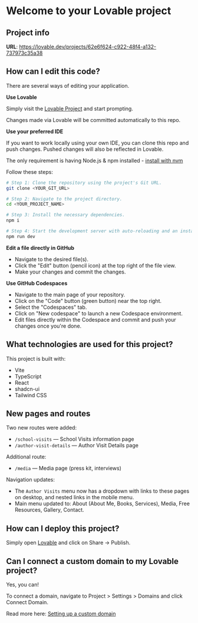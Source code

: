 # Welcome to your Lovable project

## Project info

**URL**: https://lovable.dev/projects/62e6f624-c922-48f4-a132-737973c35a38

## How can I edit this code?

There are several ways of editing your application.

**Use Lovable**

Simply visit the [Lovable Project](https://lovable.dev/projects/62e6f624-c922-48f4-a132-737973c35a38) and start prompting.

Changes made via Lovable will be committed automatically to this repo.

**Use your preferred IDE**

If you want to work locally using your own IDE, you can clone this repo and push changes. Pushed changes will also be reflected in Lovable.

The only requirement is having Node.js & npm installed - [install with nvm](https://github.com/nvm-sh/nvm#installing-and-updating)

Follow these steps:

```sh
# Step 1: Clone the repository using the project's Git URL.
git clone <YOUR_GIT_URL>

# Step 2: Navigate to the project directory.
cd <YOUR_PROJECT_NAME>

# Step 3: Install the necessary dependencies.
npm i

# Step 4: Start the development server with auto-reloading and an instant preview.
npm run dev
```

**Edit a file directly in GitHub**

- Navigate to the desired file(s).
- Click the "Edit" button (pencil icon) at the top right of the file view.
- Make your changes and commit the changes.

**Use GitHub Codespaces**

- Navigate to the main page of your repository.
- Click on the "Code" button (green button) near the top right.
- Select the "Codespaces" tab.
- Click on "New codespace" to launch a new Codespace environment.
- Edit files directly within the Codespace and commit and push your changes once you're done.

## What technologies are used for this project?

This project is built with:

- Vite
- TypeScript
- React
- shadcn-ui
- Tailwind CSS

## New pages and routes

Two new routes were added:

- `/school-visits` — School Visits information page
- `/author-visit-details` — Author Visit Details page

Additional route:

- `/media` — Media page (press kit, interviews)

Navigation updates:

- The `Author Visits` menu now has a dropdown with links to these pages on desktop, and nested links in the mobile menu.
- Main menu updated to: About (About Me, Books, Services), Media, Free Resources, Gallery, Contact.

## How can I deploy this project?

Simply open [Lovable](https://lovable.dev/projects/62e6f624-c922-48f4-a132-737973c35a38) and click on Share -> Publish.

## Can I connect a custom domain to my Lovable project?

Yes, you can!

To connect a domain, navigate to Project > Settings > Domains and click Connect Domain.

Read more here: [Setting up a custom domain](https://docs.lovable.dev/tips-tricks/custom-domain#step-by-step-guide)

